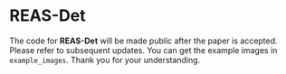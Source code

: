 # REAS-Det
The code for **REAS-Det** will be made public after the paper is accepted. Please refer to subsequent updates. You can get the example images in `example_images`. Thank you for your understanding.
